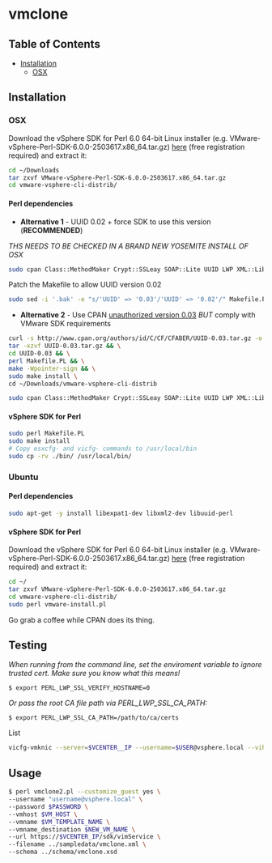 # vmclone

## Table of Contents

* [Installation](#installation)
  * [OSX](#osx)

## Installation

### OSX

Download the vSphere SDK for Perl 6.0 64-bit Linux installer (e.g. VMware-vSphere-Perl-SDK-6.0.0-2503617.x86_64.tar.gz) [here](https://my.vmware.com/group/vmware/get-download?downloadGroup=SDKPERL600) (free registration required) and extract it:
```bash
cd ~/Downloads
tar zxvf VMware-vSphere-Perl-SDK-6.0.0-2503617.x86_64.tar.gz
cd vmware-vsphere-cli-distrib/
```

#### Perl dependencies

* **Alternative 1** - UUID 0.02 + force SDK to use this version (**RECOMMENDED**)

_THS NEEDS TO BE CHECKED IN A BRAND NEW YOSEMITE INSTALL OF OSX_

```bash
sudo cpan Class::MethodMaker Crypt::SSLeay SOAP::Lite UUID LWP XML::LibXML Data::Dumper
```

Patch the Makefile to allow UUID version 0.02
```bash
sudo sed -i '.bak' -e "s/'UUID' => '0.03'/'UUID' => '0.02'/" Makefile.PL
```

* **Alternative 2** - Use CPAN [unauthorized version 0.03](http://search.cpan.org/~cfaber/UUID-0.03/) *BUT* comply with VMware SDK requirements

```bash
curl -s http://www.cpan.org/authors/id/C/CF/CFABER/UUID-0.03.tar.gz -o UUID-0.03.tar.gz && \
tar -xzvf UUID-0.03.tar.gz && \
cd UUID-0.03 && \
perl Makefile.PL && \
make -Wpointer-sign && \
sudo make install \
cd ~/Downloads/vmware-vsphere-cli-distrib
```

```bash
sudo cpan Class::MethodMaker Crypt::SSLeay SOAP::Lite UUID LWP XML::LibXML Data::Dumper
```

#### vSphere SDK for Perl

```bash
sudo perl Makefile.PL
sudo make install
# Copy esxcfg- and vicfg- commands to /usr/local/bin
sudo cp -rv ./bin/ /usr/local/bin/
```

### Ubuntu

#### Perl dependencies

```bash
sudo apt-get -y install libexpat1-dev libxml2-dev libuuid-perl
```

#### vSphere SDK for Perl

Download the vSphere SDK for Perl 6.0 64-bit Linux installer (e.g. VMware-vSphere-Perl-SDK-6.0.0-2503617.x86_64.tar.gz) [here](https://my.vmware.com/group/vmware/get-download?downloadGroup=SDKPERL600) (free registration required) and extract it:

```bash
cd ~/
tar zxvf VMware-vSphere-Perl-SDK-6.0.0-2503617.x86_64.tar.gz
cd vmware-vsphere-cli-distrib/
sudo perl vmware-install.pl
```

Go grab a coffee while CPAN does its thing.

## Testing

_When running from the command line, set the enviroment variable to ignore trusted cert.
Make sure you know what this means!_
```
$ export PERL_LWP_SSL_VERIFY_HOSTNAME=0
```
_Or pass the root CA file path via PERL_LWP_SSL_CA_PATH:_
```
$ export PERL_LWP_SSL_CA_PATH=/path/to/ca/certs
```

List
```bash
vicfg-vmknic --server=$VCENTER__IP --username=$USER@vsphere.local --vihost=$VHOST --list
```

## Usage

```bash
$ perl vmclone2.pl --customize_guest yes \
--username "username@vsphere.local" \
--password $PASSWORD \
--vmhost $VM_HOST \
--vmname $VM_TEMPLATE_NAME \
--vmname_destination $NEW_VM_NAME \
--url https://$VCENTER_IP/sdk/vimService \
--filename ../sampledata/vmclone.xml \
--schema ../schema/vmclone.xsd
```
